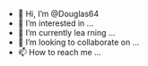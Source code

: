 - 👋 Hi, I’m @Douglas64
- 👀 I’m interested in ...
- 🌱 I’m currently lea
rning ...
- 💞️ I’m looking to collaborate on ...
- 📫 How to reach me ...

<!---
Douglas64/Douglas64 is a ✨ special ✨ repository because its `README.md` (this file) appears on your GitHub profile.
You can click the Preview link to take a look at your changes.
--->
